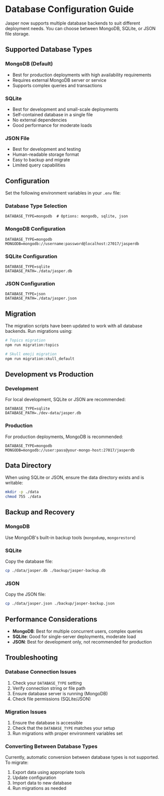 # Database Configuration Guide

Jasper now supports multiple database backends to suit different deployment needs. You can choose between MongoDB, SQLite, or JSON file storage.

## Supported Database Types

### MongoDB (Default)
- Best for production deployments with high availability requirements
- Requires external MongoDB server or service
- Supports complex queries and transactions

### SQLite
- Best for development and small-scale deployments
- Self-contained database in a single file
- No external dependencies
- Good performance for moderate loads

### JSON File
- Best for development and testing
- Human-readable storage format
- Easy to backup and migrate
- Limited query capabilities

## Configuration

Set the following environment variables in your `.env` file:

### Database Type Selection
```env
DATABASE_TYPE=mongodb  # Options: mongodb, sqlite, json
```

### MongoDB Configuration
```env
DATABASE_TYPE=mongodb
MONGODB=mongodb://username:password@localhost:27017/jasperdb
```

### SQLite Configuration
```env
DATABASE_TYPE=sqlite
DATABASE_PATH=./data/jasper.db
```

### JSON Configuration
```env
DATABASE_TYPE=json
DATABASE_PATH=./data/jasper.json
```

## Migration

The migration scripts have been updated to work with all database backends. Run migrations using:

```bash
# Topics migration
npm run migration:topics

# Skull emoji migration  
npm run migration:skull_default
```

## Development vs Production

### Development
For local development, SQLite or JSON are recommended:
```env
DATABASE_TYPE=sqlite
DATABASE_PATH=./dev-data/jasper.db
```

### Production
For production deployments, MongoDB is recommended:
```env
DATABASE_TYPE=mongodb
MONGODB=mongodb://user:pass@your-mongo-host:27017/jasperdb
```

## Data Directory

When using SQLite or JSON, ensure the data directory exists and is writable:
```bash
mkdir -p ./data
chmod 755 ./data
```

## Backup and Recovery

### MongoDB
Use MongoDB's built-in backup tools (`mongodump`, `mongorestore`)

### SQLite
Copy the database file:
```bash
cp ./data/jasper.db ./backup/jasper-backup.db
```

### JSON
Copy the JSON file:
```bash
cp ./data/jasper.json ./backup/jasper-backup.json
```

## Performance Considerations

- **MongoDB**: Best for multiple concurrent users, complex queries
- **SQLite**: Good for single-server deployments, moderate load
- **JSON**: Best for development only, not recommended for production

## Troubleshooting

### Database Connection Issues
1. Check your `DATABASE_TYPE` setting
2. Verify connection string or file path
3. Ensure database server is running (MongoDB)
4. Check file permissions (SQLite/JSON)

### Migration Issues
1. Ensure the database is accessible
2. Check that the `DATABASE_TYPE` matches your setup
3. Run migrations with proper environment variables set

### Converting Between Database Types
Currently, automatic conversion between database types is not supported. To migrate:
1. Export data using appropriate tools
2. Update configuration
3. Import data to new database
4. Run migrations as needed